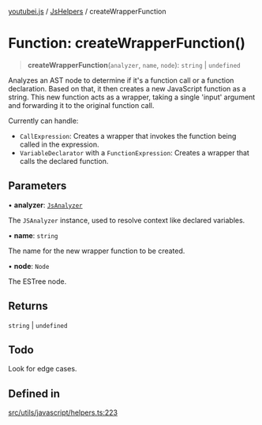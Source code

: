 [youtubei.js](../../../README.md) / [JsHelpers](../README.md) / createWrapperFunction

# Function: createWrapperFunction()

> **createWrapperFunction**(`analyzer`, `name`, `node`): `string` \| `undefined`

Analyzes an AST node to determine if it's a function call or a function
declaration. Based on that, it then creates a new JavaScript function as
a string. This new function acts as a wrapper, taking a single 'input' 
argument and forwarding it to the original function call.

Currently can handle:
- `CallExpression`: Creates a wrapper that invokes the function being called in the expression.
- `VariableDeclarator` with a `FunctionExpression`: Creates a wrapper that calls the declared function.

## Parameters

• **analyzer**: [`JsAnalyzer`](../../Types/classes/JsAnalyzer.md)

The `JSAnalyzer` instance, used to resolve context like declared variables.

• **name**: `string`

The name for the new wrapper function to be created.

• **node**: `Node`

The ESTree node.

## Returns

`string` \| `undefined`

## Todo

Look for edge cases.

## Defined in

[src/utils/javascript/helpers.ts:223](https://github.com/LuanRT/YouTube.js/blob/af92984523f90200a18314b94478a2697c9deab0/src/utils/javascript/helpers.ts#L223)

